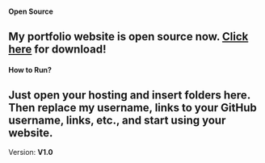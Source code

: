 #### Open Source
My portfolio website is open source now. [Click here](https://github.com/oguzh3n/portfolio) for download!
---
#### How to Run?
Just open your hosting and insert folders here. Then replace my username, links to your GitHub username, links, etc., and start using your website.
---
Version: **V1.0**
